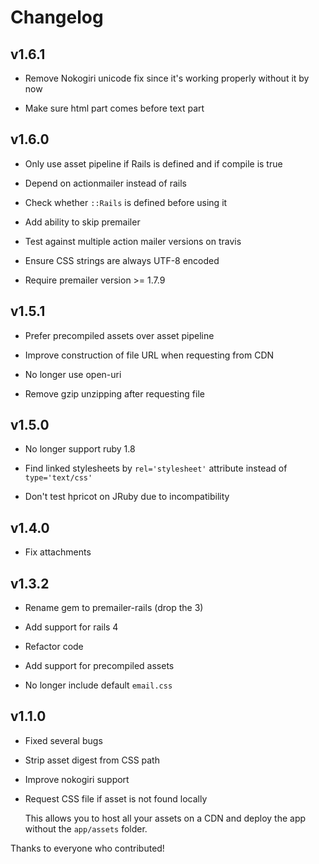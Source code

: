# Changelog

## v1.6.1

- Remove Nokogiri unicode fix since it's working properly without it by now

- Make sure html part comes before text part

## v1.6.0

- Only use asset pipeline if Rails is defined and if compile is true

- Depend on actionmailer instead of rails

- Check whether `::Rails` is defined before using it

- Add ability to skip premailer

- Test against multiple action mailer versions on travis

- Ensure CSS strings are always UTF-8 encoded

- Require premailer version >= 1.7.9

## v1.5.1

- Prefer precompiled assets over asset pipeline

- Improve construction of file URL when requesting from CDN

- No longer use open-uri

- Remove gzip unzipping after requesting file

## v1.5.0

- No longer support ruby 1.8

- Find linked stylesheets by `rel='stylesheet'` attribute instead of
  `type='text/css'`

- Don't test hpricot on JRuby due to incompatibility

## v1.4.0

- Fix attachments

## v1.3.2

- Rename gem to premailer-rails (drop the 3)

- Add support for rails 4

- Refactor code

- Add support for precompiled assets

- No longer include default `email.css`

## v1.1.0

- Fixed several bugs

- Strip asset digest from CSS path

- Improve nokogiri support

- Request CSS file if asset is not found locally

  This allows you to host all your assets on a CDN and deploy the
  app without the `app/assets` folder.

Thanks to everyone who contributed!
